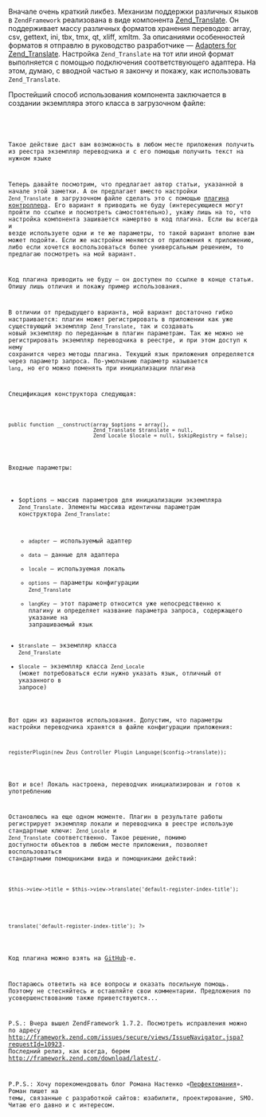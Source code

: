 Вначале очень краткий ликбез. Механизм поддержки различных языков в `ZendFramework` реализована в виде компонента [Zend_Translate][4]. Он поддерживает массу различных форматов хранения переводов: array, csv, gettext, ini, tbx, tmx, qt, xliff, xmltm. За описаниями особенностей форматов я отправлю в руководство разработчике — [Adapters for Zend_Translate][5]. Настройка `Zend_Translate` на тот или иной формат выполняется с помощью подключения соответствующего адаптера. На этом, думаю, с вводной частью я закончу и покажу, как использовать `Zend_Translate`.

 [4]: http://framework.zend.com/manual/en/zend.translate.html
 [5]: http://framework.zend.com/manual/en/zend.translate.adapter.html

Простейший способ использования компонента заключается в создании экземпляра этого класса в загрузочном файле:

<pre><code name="php"><?php

$translate = new Zend_Translate('gettext',
                                '/path/to/translate.mo',
                                'en');

Zend_Registry::set('Zend_Translate', $translate);</code></pre>

Такое действие даст вам возможность в любом месте приложения получить из реестра экземпляр переводчика и с его помощью получить текст на нужном языке

Теперь давайте посмотрим, что предлагает автор статьи, указанной в начале этой заметки. А он предлагает вместо настройки `Zend_Translate` в загрузочном файле сделать это с помощью [плагина контроллера][6]. Его вариант я приводить не буду (интересующиеся могут пройти по ссылке и посмотреть самостоятельно), укажу лишь на то, что настройка компонента зашивается намертво в код плагина. Если вы всегда и везде используете одни и те же параметры, то такой вариант вполне вам может подойти. Если же настройки меняются от приложения к приложению, либо если хочется воспользоваться более универсальным решением, то предлагаю посмотреть на мой вариант.

 [6]: http://framework.zend.com/manual/en/zend.controller.plugins.html

Код плагина приводить не буду — он доступен по ссылке в конце статьи. Опишу лишь отличия и покажу пример использования.

В отличии от предыдущего варианта, мой вариант достаточно гибко настраивается: плагин может регистрировать в приложении как уже существующий экземпляр `Zend_Translate`, так и создавать новый экземпляр по переданным в плагин параметрам. Так же можно не регистрировать экземпляр переводчика в реестре, и при этом доступ к нему сохранится через методы плагина. Текущий язык приложения определяется через параметр запроса. По-умолчанию параметр называется `lang`, но его можно поменять при инициализации плагина

Спецификация конструктора следующая:

<pre><code name="php">
public function __construct(array $options = array(),
                            Zend_Translate $translate = null,
                            Zend_Locale $locale = null, $skipRegistry = false);
</code></pre>

Входные параметры:

*   $options — массив параметров для инициализации экземпляра `Zend_Translate`. Элементы массива идентичны параметрам конструктора `Zend_Translate`:</p> 
    *   `adapter` — используемый адаптер
    *   `data` — данные для адаптера
    *   `locale` — используемая локаль
    *   `options` — параметры конфигурации `Zend_Translate`
    *   `langKey` — этот параметр относится уже непосредственно к плагину и определяет название параметра запроса, содержащего указание на запрашиваемый язык
*   `$translate` — экземпляр класса `Zend_Translate`
*   `$locale` — экземпляр класса `Zend_Locale` (может потребоваться если нужно указать язык, отличный от указанного в запросе)

Вот один из вариантов использования. Допустим, что параметры настройки переводчика хранятся в файле конфигурации приложения:

<pre><code name="php"><?php

$config = new Zend_Config_Ini('/path/to/config.ini');
Zend_Controller_Front::getInstance()
    ->registerPlugin(new Zeus_Controller_Plugin_Language($config->translate));</code></pre>

Вот и все! Локаль настроена, переводчик инициализирован и готов к употреблению

Остановлюсь на еще одном моменте. Плагин в результате работы регистрирует экземпляр локали и переводчика в реестре использую стандартные ключи: `Zend_Locale` и `Zend_Translate` соответственно. Такое решение, помимо доступности объектов в любом месте приложения, позволяет воспользоваться стандартными помощниками вида и помощниками действий:

<pre><code name="php">
$this->view->title = $this->view->translate('default-register-index-title');
</code></pre>

<pre><code name="php">
<?php echo $this->translate('default-register-index-title'); ?>
</code></pre>

Код плагина можно взять на [GitHub][7]-е.

 [7]: https://github.com/bladeofsteel/language-plugin/blob/master/App/Controller/Plugin/Language.php

Постараюсь ответить на все вопросы и оказать посильную помощь. Поэтому не стесняйтесь и оставляйте свои комментарии. Предложения по усовершенствованию также приветствуются...

P.S.: Вчера вышел ZendFramework 1.7.2. Посмотреть исправления можно по адресу <http://framework.zend.com/issues/secure/views/IssueNavigator.jspa?requestId=10923>. Последний релиз, как всегда, берем <http://framework.zend.com/download/latest/>.

P.P.S.: Хочу порекомендовать блог Романа Настенко «[Перфектомания][8]». Роман пишет на темы, связанные с разработкой сайтов: юзабилити, проектирование, SMO. Читаю его давно и с интересом.

 [8]: http://www.perfectomania.com/